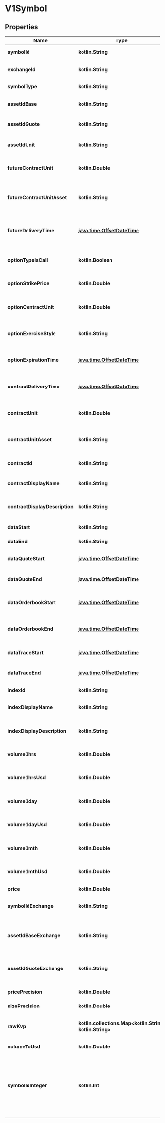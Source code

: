 
# V1Symbol

## Properties
| Name | Type | Description | Notes |
| ------------ | ------------- | ------------- | ------------- |
| **symbolId** | **kotlin.String** | The symbol identifier. |  [optional] |
| **exchangeId** | **kotlin.String** | The exchange identifier. |  [optional] |
| **symbolType** | **kotlin.String** | The symbol type. |  [optional] |
| **assetIdBase** | **kotlin.String** | The base asset identifier. |  [optional] |
| **assetIdQuote** | **kotlin.String** | The quote asset identifier. |  [optional] |
| **assetIdUnit** | **kotlin.String** | The unit asset identifier. |  [optional] |
| **futureContractUnit** | **kotlin.Double** | The contract unit for futures. |  [optional] |
| **futureContractUnitAsset** | **kotlin.String** | The asset used as the unit for futures contract. |  [optional] |
| **futureDeliveryTime** | [**java.time.OffsetDateTime**](java.time.OffsetDateTime.md) | The future delivery time for futures contract. |  [optional] |
| **optionTypeIsCall** | **kotlin.Boolean** | Indicates whether the option type is a call. |  [optional] |
| **optionStrikePrice** | **kotlin.Double** | The strike price for options. |  [optional] |
| **optionContractUnit** | **kotlin.Double** | The contract unit for options. |  [optional] |
| **optionExerciseStyle** | **kotlin.String** | The exercise style for options. |  [optional] |
| **optionExpirationTime** | [**java.time.OffsetDateTime**](java.time.OffsetDateTime.md) | The expiration time for options. |  [optional] |
| **contractDeliveryTime** | [**java.time.OffsetDateTime**](java.time.OffsetDateTime.md) | The delivery time for contracts. |  [optional] |
| **contractUnit** | **kotlin.Double** | The contract unit for contracts. |  [optional] |
| **contractUnitAsset** | **kotlin.String** | The asset used as the unit for contracts. |  [optional] |
| **contractId** | **kotlin.String** | The contract identifier. |  [optional] |
| **contractDisplayName** | **kotlin.String** | The display name of the contract. |  [optional] |
| **contractDisplayDescription** | **kotlin.String** | The display description of the contract. |  [optional] |
| **dataStart** | **kotlin.String** |  |  [optional] [readonly] |
| **dataEnd** | **kotlin.String** |  |  [optional] [readonly] |
| **dataQuoteStart** | [**java.time.OffsetDateTime**](java.time.OffsetDateTime.md) | The start date of quote data. |  [optional] |
| **dataQuoteEnd** | [**java.time.OffsetDateTime**](java.time.OffsetDateTime.md) | The end date of quote data. |  [optional] |
| **dataOrderbookStart** | [**java.time.OffsetDateTime**](java.time.OffsetDateTime.md) | The start date of order book data. |  [optional] |
| **dataOrderbookEnd** | [**java.time.OffsetDateTime**](java.time.OffsetDateTime.md) | The end date of order book data. |  [optional] |
| **dataTradeStart** | [**java.time.OffsetDateTime**](java.time.OffsetDateTime.md) | The start date of trade data. |  [optional] |
| **dataTradeEnd** | [**java.time.OffsetDateTime**](java.time.OffsetDateTime.md) | The end date of trade data. |  [optional] |
| **indexId** | **kotlin.String** | The index identifier. |  [optional] |
| **indexDisplayName** | **kotlin.String** | The display name of the index. |  [optional] |
| **indexDisplayDescription** | **kotlin.String** | The display description of the index. |  [optional] |
| **volume1hrs** | **kotlin.Double** | The volume in the last 1 hour. |  [optional] |
| **volume1hrsUsd** | **kotlin.Double** | The volume in USD in the last 1 hour. |  [optional] |
| **volume1day** | **kotlin.Double** | The volume in the last 1 day. |  [optional] |
| **volume1dayUsd** | **kotlin.Double** | The volume in USD in the last 1 day. |  [optional] |
| **volume1mth** | **kotlin.Double** | The volume in the last 1 month. |  [optional] |
| **volume1mthUsd** | **kotlin.Double** | The volume in USD in the last 1 month. |  [optional] |
| **price** | **kotlin.Double** | The price. |  [optional] |
| **symbolIdExchange** | **kotlin.String** | The symbol identifier in the exchange. |  [optional] |
| **assetIdBaseExchange** | **kotlin.String** | The base asset identifier in the exchange. |  [optional] |
| **assetIdQuoteExchange** | **kotlin.String** | The quote asset identifier in the exchange. |  [optional] |
| **pricePrecision** | **kotlin.Double** | The price precision. |  [optional] |
| **sizePrecision** | **kotlin.Double** | The size precision. |  [optional] |
| **rawKvp** | **kotlin.collections.Map&lt;kotlin.String, kotlin.String&gt;** | Not normalized raw kvp data. |  [optional] |
| **volumeToUsd** | **kotlin.Double** | Volume unit in USD. |  [optional] |
| **symbolIdInteger** | **kotlin.Int** | The symbol identifier in integer immutable format, used to correlate data across different APIs. |  [optional] [readonly] |



